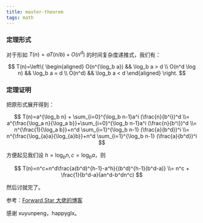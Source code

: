 ```yaml
---
title: master-theorem
tags: math
---
```


### 定理形式

对于形如 $T(n)=aT(n/b)+O(n^d)$ 的时间复杂度递推式，我们有：

$$
T(n)=\left\{
\begin{aligned}
O(n^{\log_b a}) &&  \log_b a > d \\
O(n^d \log n) &&  \log_b a = d \\
O(n^d) && \log_b a < d
\end{aligned}
\right.
$$

### 定理证明

把原形式展开得到：

$$
T(n)=a^{\log_b n} + \sum_{i=0}^{\log_b n-1}a^i (\frac{n}{b^i})^d
\\= a^{\frac{\log_a n}{\log_a b}}+\sum_{i=0}^{\log_b n-1}a^i (\frac{n}{b^i})^d
\\= n^{\frac{1}{\log_a b}}+n^d \sum_{i=1}^{\log_b n-1} (\frac{a}{b^d})^i
\\= n^{\frac{\log_{a}a}{\log_{a}b}}+n^d \sum_{i=1}^{\log_b n-1} (\frac{a}{b^d})^i
$$

方便起见我们设 $h=\log_b n,c=\log_b a$，则

$$
T(n)=n^c+n^d\frac{a(b^d)^{h-1}-a^h}{(b^d)^{h-1}(b^d-a)}
\\= n^c + \frac{1}{b^d-a}(an^d-b^dn^c)
$$

然后讨就完了。

参考：[Forward Star 大佬的博客](https://zhuanlan.zhihu.com/p/196781010)

感谢 xuyunpeng，happyglx。
